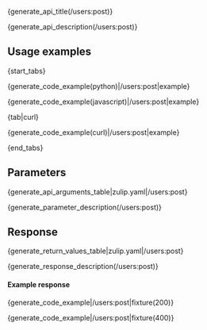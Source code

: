 {generate_api_title(/users:post)}

{generate_api_description(/users:post)}

## Usage examples

{start_tabs}

{generate_code_example(python)|/users:post|example}

{generate_code_example(javascript)|/users:post|example}

{tab|curl}

{generate_code_example(curl)|/users:post|example}

{end_tabs}

## Parameters

{generate_api_arguments_table|zulip.yaml|/users:post}

{generate_parameter_description(/users:post)}

## Response

{generate_return_values_table|zulip.yaml|/users:post}

{generate_response_description(/users:post)}

#### Example response

{generate_code_example|/users:post|fixture(200)}

{generate_code_example|/users:post|fixture(400)}
